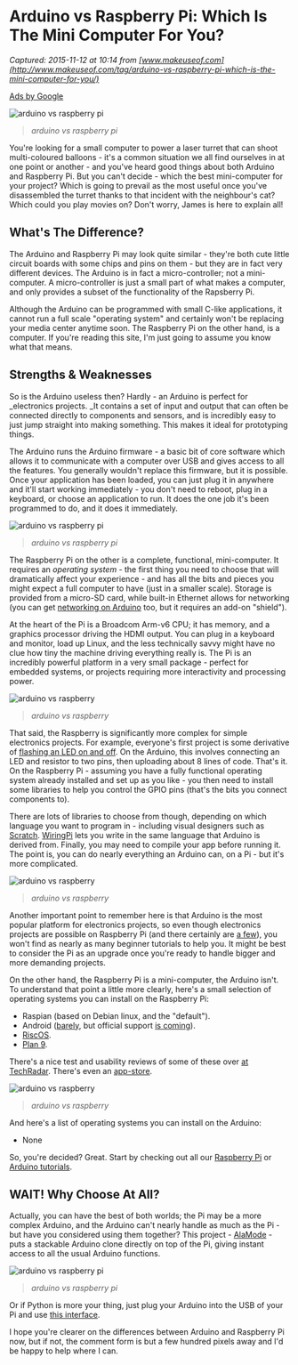 # Arduino vs Raspberry Pi: Which Is The Mini Computer For You?

_Captured: 2015-11-12 at 10:14 from [www.makeuseof.com](http://www.makeuseof.com/tag/arduino-vs-raspberry-pi-which-is-the-mini-computer-for-you/)_

[Ads by Google](https://support.google.com/adsense/troubleshooter/1631343?url=http%3A%2F%2Fwww.makeuseof.com%2Ftag%2Farduino-vs-raspberry-pi-which-is-the-mini-computer-for-you%2F&client=ca-pub-9894449314507324)

![arduino vs raspberry pi](http://cdn.makeuseof.com/wp-content/uploads/2013/05/featured-pi-vs-arduino.jpg?bccfec)

> _arduino vs raspberry pi_

You're looking for a small computer to power a laser turret that can shoot multi-coloured balloons - it's a common situation we all find ourselves in at one point or another - and you've heard good things about both Arduino and Raspberry Pi. But you can't decide - which the best mini-computer for your project? Which is going to prevail as the most useful once you've disassembled the turret thanks to that incident with the neighbour's cat? Which could you play movies on? Don't worry, James is here to explain all!

## What's The Difference?

The Arduino and Raspberry Pi may look quite similar - they're both cute little circuit boards with some chips and pins on them - but they are in fact very different devices. The Arduino is in fact a micro-controller; not a mini-computer. A micro-controller is just a small part of what makes a computer, and only provides a subset of the functionality of the Rapsberry Pi.

Although the Arduino can be programmed with small C-like applications, it cannot run a full scale "operating system" and certainly won't be replacing your media center anytime soon. The Raspberry Pi on the other hand, is a computer. If you're reading this site, I'm just going to assume you know what that means.

## Strengths & Weaknesses

So is the Arduino useless then? Hardly - an Arduino is perfect for _electronics projects. _It contains a set of input and output that can often be connected directly to components and sensors, and is incredibly easy to just jump straight into making something. This makes it ideal for prototyping things.

The Arduino runs the Arduino firmware - a basic bit of core software which allows it to communicate with a computer over USB and gives access to all the features. You generally wouldn't replace this firmware, but it is possible. Once your application has been loaded, you can just plug it in anywhere and it'll start working immediately - you don't need to reboot, plug in a keyboard, or choose an application to run. It does the one job it's been programmed to do, and it does it immediately.

![arduino vs raspberry pi](http://cdn.makeuseof.com/wp-content/uploads/2011/09/photo-arduino.jpg?bccfec)

> _arduino vs raspberry pi_

The Raspberry Pi on the other is a complete, functional, mini-computer. It requires an _operating system_ - the first thing you need to choose that will dramatically affect your experience - and has all the bits and pieces you might expect a full computer to have (just in a smaller scale). Storage is provided from a micro-SD card, while built-in Ethernet allows for networking (you can get [networking on Arduino](http://www.makeuseof.com/tag/give-your-arduino-project-its-own-mini-webserver-with-an-ethernet-shield/) too, but it requires an add-on "shield").

At the heart of the Pi is a Broadcom Arm-v6 CPU; it has memory, and a graphics processor driving the HDMI output. You can plug in a keyboard and monitor, load up Linux, and the less technically savvy might have no clue how tiny the machine driving everything really is. The Pi is an incredibly powerful platform in a very small package - perfect for embedded systems, or projects requiring more interactivity and processing power.

![arduino vs raspberry](http://cdn.makeuseof.com/wp-content/uploads/2013/04/muo-rasppi-sd.jpg?bccfec)

> _arduino vs raspberry_

That said, the Raspberry is significantly more complex for simple electronics projects. For example, everyone's first project is some derivative of [flashing an LED on and off](http://www.makeuseof.com/tag/arduino-traffic-light-controller/). On the Arduino, this involves connecting an LED and resistor to two pins, then uploading about 8 lines of code. That's it. On the Raspberry Pi - assuming you have a fully functional operating system already installed and set up as you like - you then need to install some libraries to help you control the GPIO pins (that's the bits you connect components to).

There are lots of libraries to choose from though, depending on which language you want to program in - including visual designers such as [Scratch](http://cymplecy.wordpress.com/2013/04/22/scratch-gpio-version-2-introduction-for-beginners/). [WiringPi](https://projects.drogon.net/raspberry-pi/gpio-examples/tux-crossing/3-more-leds-and-a-button/) lets you write in the same language that Arduino is derived from. Finally, you may need to compile your app before running it. The point is, you can do nearly everything an Arduino can, on a Pi - but it's more complicated.

![arduino vs raspberry](http://cdn.makeuseof.com/wp-content/uploads/2013/05/scratch.jpg?bccfec)

> _arduino vs raspberry_

Another important point to remember here is that Arduino is the most popular platform for electronics projects, so even though electronics projects are possible on Raspberry Pi (and there certainly are [a few](http://blog.makezine.com/2013/04/14/47-raspberry-pi-projects-to-inspire-your-next-build/)), you won't find as nearly as many beginner tutorials to help you. It might be best to consider the Pi as an upgrade once you're ready to handle bigger and more demanding projects.

On the other hand, the Raspberry Pi is a mini-computer, the Arduino isn't. To understand that point a little more clearly, here's a small selection of operating systems you can install on the Raspberry Pi:

  * Raspian (based on Debian linux, and the "default").
  * Android ([barely](http://androidpi.wikia.com/wiki/Android_Pi_Wiki), but official support [is coming](http://www.raspberrypi.org/archives/1700)).
  * [RiscOS](https://www.riscosopen.org/content/).
  * [Plan 9](http://plan9.bell-labs.com/plan9/screenshot.html).

There's a nice test and usability reviews of some of these over [at TechRadar](http://www.techradar.com/news/software/operating-systems/raspberry-pi-operating-systems-5-reviewed-and-rated-1147941). There's even an [app-store](http://store.raspberrypi.com/projects).

![arduino vs raspberry](http://cdn.makeuseof.com/wp-content/uploads/2013/05/openelec.jpg?bccfec)

> _arduino vs raspberry_

And here's a list of operating systems you can install on the Arduino:

  * None

So, you're decided? Great. Start by checking out all our [Raspberry Pi](http://www.makeuseof.com/tags/raspberry-pi/) or [Arduino tutorials](http://www.makeuseof.com/tags/arduino/).

## WAIT! Why Choose At All?

Actually, you can have the best of both worlds; the Pi may be a more complex Arduino, and the Arduino can't nearly handle as much as the Pi - but have you considered using them together? This project - [AlaMode](http://hackaday.com/2012/07/23/the-proper-way-to-put-an-arduino-in-a-raspberry-pi/) - puts a stackable Arduino clone directly on top of the Pi, giving instant access to all the usual Arduino functions.

![arduino vs raspberry pi](http://cdn.makeuseof.com/wp-content/uploads/2013/05/alamode.jpg?bccfec)

> _arduino vs raspberry pi_

Or if Python is more your thing, just plug your Arduino into the USB of your Pi and use [this interface](http://www.doctormonk.com/2012/04/raspberry-pi-and-arduino.html).

I hope you're clearer on the differences between Arduino and Raspberry Pi now, but if not, the comment form is but a few hundred pixels away and I'd be happy to help where I can.
